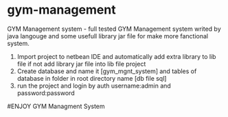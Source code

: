 # gym-management
GYM Management system - full tested
GYM Management system writed by java langouge and some usefull library jar file for make more fanctional system.

1. Import project to netbean IDE and automatically add extra library to lib file if not add library jar file into lib file project
2. Create database and name it [gym_mgnt_system] and tables of database in folder in root directory name [db file sql]
3. run the project and login by auth username:admin and password:password

#ENJOY GYM Managment System


